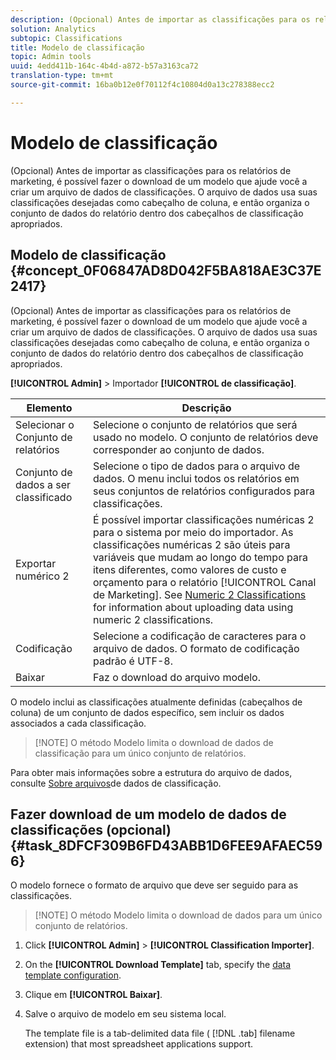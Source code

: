 ```yaml
---
description: (Opcional) Antes de importar as classificações para os relatórios de marketing, é possível fazer o download de um modelo que ajude você a criar um arquivo de dados de classificações. O arquivo de dados usa suas classificações desejadas como cabeçalho de coluna, e então organiza o conjunto de dados do relatório dentro dos cabeçalhos de classificação apropriados.
solution: Analytics
subtopic: Classifications
title: Modelo de classificação
topic: Admin tools
uuid: 4edd411b-164c-4b4d-a872-b57a3163ca72
translation-type: tm+mt
source-git-commit: 16ba0b12e0f70112f4c10804d0a13c278388ecc2

---
```



# Modelo de classificação

(Opcional) Antes de importar as classificações para os relatórios de marketing, é possível fazer o download de um modelo que ajude você a criar um arquivo de dados de classificações. O arquivo de dados usa suas classificações desejadas como cabeçalho de coluna, e então organiza o conjunto de dados do relatório dentro dos cabeçalhos de classificação apropriados.

## Modelo de classificação {#concept_0F06847AD8D042F5BA818AE3C37E2417}

(Opcional) Antes de importar as classificações para os relatórios de marketing, é possível fazer o download de um modelo que ajude você a criar um arquivo de dados de classificações. O arquivo de dados usa suas classificações desejadas como cabeçalho de coluna, e então organiza o conjunto de dados do relatório dentro dos cabeçalhos de classificação apropriados.

**[!UICONTROL Admin]** &gt; Importador **[!UICONTROL de classificação]**.

| Elemento | Descrição |
|---|---|
| Selecionar o Conjunto de relatórios | Selecione o conjunto de relatórios que será usado no modelo. O conjunto de relatórios deve corresponder ao conjunto de dados. |
| Conjunto de dados a ser classificado | Selecione o tipo de dados para o arquivo de dados. O menu inclui todos os relatórios em seus conjuntos de relatórios configurados para classificações. |
| Exportar numérico 2 | É possível importar classificações numéricas 2 para o sistema por meio do importador. As classificações numéricas 2 são úteis para variáveis que mudam ao longo do tempo para itens diferentes, como valores de custo e orçamento para o relatório [!UICONTROL Canal de Marketing]. See [Numeric 2 Classifications](/help/components/c-classifications2/c-numeric-2/c-numeric-2-classifications.md) for information about uploading data using numeric 2 classifications. |
| Codificação | Selecione a codificação de caracteres para o arquivo de dados. O formato de codificação padrão é UTF-8. |
| Baixar | Faz o download do arquivo modelo. |

O modelo inclui as classificações atualmente definidas (cabeçalhos de coluna) de um conjunto de dados específico, sem incluir os dados associados a cada classificação.

> [!NOTE] O método Modelo limita o download de dados de classificação para um único conjunto de relatórios.

Para obter mais informações sobre a estrutura do arquivo de dados, consulte [Sobre arquivos](/help/components/c-classifications2/c-classifications-importer/c-saint-data-files.md)de dados de classificação.

## Fazer download de um modelo de dados de classificações (opcional) {#task_8DFCF309B6FD43ABB1D6FEE9AFAEC596}

O modelo fornece o formato de arquivo que deve ser seguido para as classificações.

> [!NOTE] O método Modelo limita o download de dados para um único conjunto de relatórios.

1. Click **[!UICONTROL Admin]** &gt; **[!UICONTROL Classification Importer]**.
1. On the **[!UICONTROL Download Template]** tab, specify the [data template configuration](/help/components/c-classifications2/c-classifications-importer/c-download-saint-data.md).
1. Clique em **[!UICONTROL Baixar]**.
1. Salve o arquivo de modelo em seu sistema local.

   The template file is a tab-delimited data file ( [!DNL .tab] filename extension) that most spreadsheet applications support.

